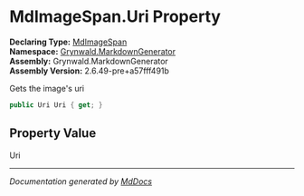 ﻿<!--  
  <auto-generated>   
    The contents of this file were generated by a tool.  
    Changes to this file may be list if the file is regenerated  
  </auto-generated>   
-->

# MdImageSpan.Uri Property

**Declaring Type:** [MdImageSpan](../index.md)  
**Namespace:** [Grynwald.MarkdownGenerator](../../index.md)  
**Assembly:** Grynwald.MarkdownGenerator  
**Assembly Version:** 2.6.49\-pre+a57fff491b

Gets the image's uri

```csharp
public Uri Uri { get; }
```

## Property Value

Uri

___

*Documentation generated by [MdDocs](https://github.com/ap0llo/mddocs)*

